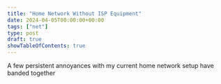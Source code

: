 ```yaml
---
title: "Home Network Without ISP Equipment"
date: 2024-04-05T00:00:00+00:00
tags: ["net"]
type: post
draft: true
showTableOfContents: true
---
```


A few persistent annoyances with my current home network setup have banded
together
